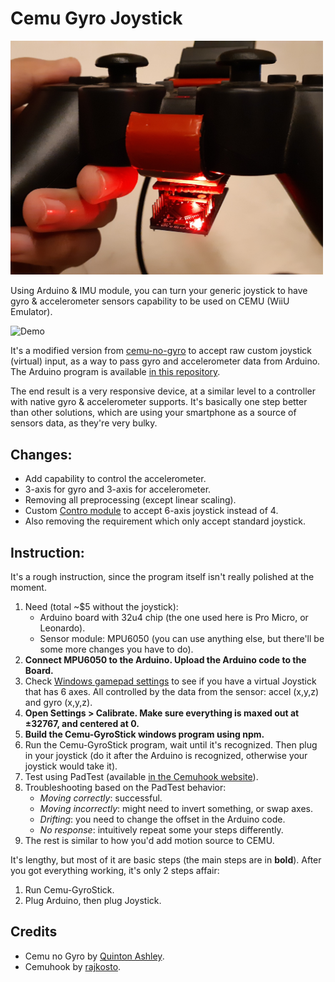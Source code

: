 # Cemu Gyro Joystick

<img src="./docs/device.jpg" width="500">

Using Arduino & IMU module, you can turn your generic joystick to have gyro & accelerometer sensors capability to be used on CEMU (WiiU Emulator).

![Demo](docs/demo.gif)

It's a modified version from [cemu-no-gyro](https://github.com/quinton-ashley/cemu-no-gyro/) to accept raw custom joystick (virtual) input, as a way to pass gyro and accelerometer data from Arduino. The Arduino program is available [in this repository](https://github.com/ArsenicBismuth/Arduino-Programs/tree/master/Gyro_Joystick).

The end result is a very responsive device, at a similar level to a controller with native gyro & accelerometer supports. It's basically one step better than other solutions, which are using your smartphone as a source of sensors data, as they're very bulky.


## Changes:

-   Add capability to control the accelerometer.
-   3-axis for gyro and 3-axis for accelerometer.
-   Removing all preprocessing (except linear scaling).
-   Custom [Contro module](https://github.com/shroudedcode/contro) to accept 6-axis joystick instead of 4.
-   Also removing the requirement which only accept standard joystick.


## Instruction:

It's a rough instruction, since the program itself isn't really polished at the moment.

1.  Need (total ~$5 without the joystick):
	- Arduino board with 32u4 chip (the one used here is Pro Micro, or Leonardo).
	- Sensor module: MPU6050 (you can use anything else, but there'll be some more changes you have to do).
2.  **Connect MPU6050 to the Arduino. Upload the Arduino code to the Board.**
3.  Check [Windows gamepad settings](https://www.howtogeek.com/241421/how-to-calibrate-your-gaming-controller-in-windows-10/) to see if you have a virtual Joystick that has 6 axes. All controlled by the data from the sensor: accel (x,y,z) and gyro (x,y,z).
4.  **Open Settings > Calibrate. Make sure everything is maxed out at ±32767, and centered at 0.**
5. **Build the Cemu-GyroStick windows program using npm.**
6.  Run the Cemu-GyroStick program, wait until it's recognized. Then plug in your joystick (do it after the Arduino is recognized, otherwise your joystick would take it).
7.  Test using PadTest (available  [in the Cemuhook website](https://cemuhook.sshnuke.net/padudpserver.html)).
8.  Troubleshooting based on the PadTest behavior:
	- *Moving correctly*: successful.
	- *Moving incorrectly*: might need to invert something, or swap axes.
	- *Drifting*: you need to change the offset in the Arduino code.
	- *No response*: intuitively repeat some your steps differently.
10.  The rest is similar to how you'd add motion source to CEMU. 

It's lengthy, but most of it are basic steps (the main steps are in  **bold**). After you got everything working, it's only 2 steps affair:

1.  Run Cemu-GyroStick.
2.  Plug Arduino, then plug Joystick.


## Credits
- Cemu no Gyro by [Quinton Ashley](https://github.com/quinton-ashley/).
- Cemuhook by [rajkosto](https://cemuhook.sshnuke.net/).
